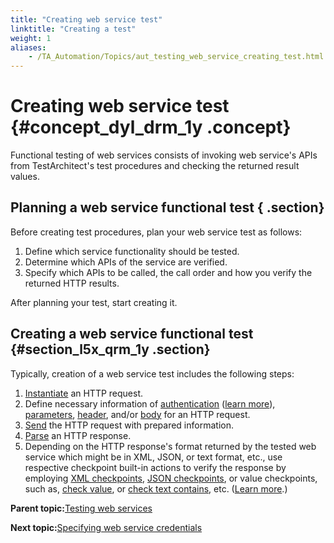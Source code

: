 ```yaml
--- 
title: "Creating web service test"
linktitle: "Creating a test"
weight: 1
aliases: 
    - /TA_Automation/Topics/aut_testing_web_service_creating_test.html
---
```

# Creating web service test {#concept_dyl_drm_1y .concept}

Functional testing of web services consists of invoking web service's APIs from TestArchitect's test procedures and checking the returned result values.

## Planning a web service functional test { .section}

Before creating test procedures, plan your web service test as follows:

1.  Define which service functionality should be tested.
2.  Determine which APIs of the service are verified.
3.  Specify which APIs to be called, the call order and how you verify the returned HTTP results.

After planning your test, start creating it.

## Creating a web service functional test {#section_l5x_qrm_1y .section}

Typically, creation of a web service test includes the following steps:

1.  [Instantiate](bia_create_http_request.html) an HTTP request.
2.  Define necessary information of [authentication](bia_authenticate.html) \([learn more](aut_testing_web_service_specifying_credentials.html)\), [parameters](bia_add_http_parameter.html), [header](bia_add_http_header.html), and/or [body](bia_add_http_body.html) for an HTTP request.
3.  [Send](bia_send_http_request.html) the HTTP request with prepared information.
4.  [Parse](bia_parse_http_response.html) an HTTP response.
5.  Depending on the HTTP response's format returned by the tested web service which might be in XML, JSON, or text format, etc., use respective checkpoint built-in actions to verify the response by employing [XML checkpoints](bia_XML.html), [JSON checkpoints](bia_JSON.html), or value checkpoints, such as, [check value](bia_check_value.html), or [check text contains](bia_check_text_contains.html), etc. \([Learn more](aut_testing_web_service_using_checkpoints.html).\)

**Parent topic:**[Testing web services](../../TA_Automation/Topics/aut_testing_web_service.html)

**Next topic:**[Specifying web service credentials](../../TA_Automation/Topics/aut_testing_web_service_specifying_credentials.html)

